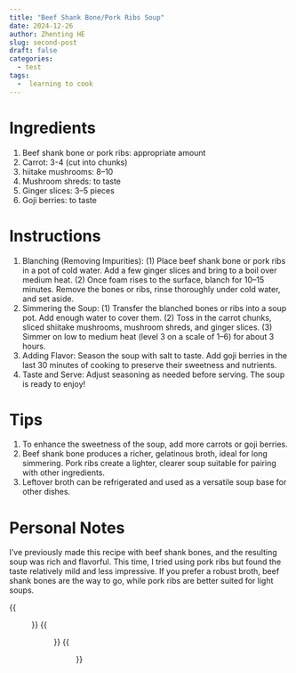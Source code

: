 ```yaml
---
title: "Beef Shank Bone/Pork Ribs Soup"
date: 2024-12-26
author: Zhenting HE
slug: second-post
draft: false
categories:
  - test
tags:
  -  learning to cook
---
```

# Ingredients
1. Beef shank bone or pork ribs: appropriate amount
2. Carrot: 3-4 (cut into chunks)
3. hiitake mushrooms: 8–10
4. Mushroom shreds: to taste
5. Ginger slices: 3–5 pieces
6. Goji berries: to taste

# Instructions
1. Blanching (Removing Impurities):
    (1) Place beef shank bone or pork ribs in a pot of cold water. Add a few ginger slices and bring to a boil over medium heat.
    (2) Once foam rises to the surface, blanch for 10–15 minutes. Remove the bones or ribs, rinse thoroughly under cold water, and set aside.
2. Simmering the Soup:
    (1) Transfer the blanched bones or ribs into a soup pot. Add enough water to cover them.
    (2) Toss in the carrot chunks, sliced shiitake mushrooms, mushroom shreds, and ginger slices.
    (3) Simmer on low to medium heat (level 3 on a scale of 1–6) for about 3 hours.
3. Adding Flavor: 
Season the soup with salt to taste. Add goji berries in the last 30 minutes of cooking to preserve their sweetness and nutrients.
4. Taste and Serve: Adjust seasoning as needed before serving. The soup is ready to enjoy!

# Tips
1. To enhance the sweetness of the soup, add more carrots or goji berries.
2. Beef shank bone produces a richer, gelatinous broth, ideal for long simmering. Pork ribs create a lighter, clearer soup suitable for pairing with other ingredients.
3. Leftover broth can be refrigerated and used as a versatile soup base for other dishes.

# Personal Notes
I’ve previously made this recipe with beef shank bones, and the resulting soup was rich and flavorful. This time, I tried using pork ribs but found the taste relatively mild and less impressive. If you prefer a robust broth, beef shank bones are the way to go, while pork ribs are better suited for light soups.


{{<figure src="/images/Recipe/2024.12.26（1）.jpg" title=" Shredded Mushroom, Shiitake, Carrot, and Beef Knuckle Bone Soup (November 2)" width="360">}}
{{<figure src="/images/Recipe/2024.12.26（2）.jpg" title="Carrot and Beef Knee Bone Soup (November 28)" width="360">}}
{{<figure src="/images/Recipe/2024.12.26（3）.jpg" title=" Shredded Mushroom, Shiitake, Carrot, and Pork Ribs Soup (December 26)" width="360">}}